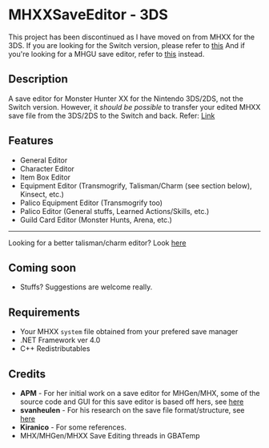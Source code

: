 # MHXXSaveEditor - 3DS

This project has been discontinued as I have moved on from MHXX for the 3DS.
If you are looking for the Switch version, please refer to [this](https://github.com/Dawnshifter/MHXXSwitchSaveEditor)
And if you're looking for a MHGU save editor, refer to [this](https://gbatemp.net/threads/mhgu-save-editor.515460/) instead. 

## Description

A save editor for Monster Hunter XX for the Nintendo 3DS/2DS, not the Switch version.
However, it *should be possible* to transfer your edited MHXX save file from the 3DS/2DS to the Switch and back. Refer: [Link](https://www.reddit.com/r/MonsterHunter/comments/6vtal5/mhxx_how_to_transfer_your_3ds_save_to_switchwith/)

## Features

- General Editor
- Character Editor
- Item Box Editor
- Equipment Editor (Transmogrify, Talisman/Charm (see section below), Kinsect, etc.)
- Palico Equipment Editor (Transmogrify too)
- Palico Editor (General stuffs, Learned Actions/Skills, etc.)
- Guild Card Editor (Monster Hunts, Arena, etc.)

---

Looking for a better talisman/charm editor? Look [here](https://gbatemp.net/threads/release-mh-talisman-editor-for-mhxx-mhx-mhgen-mh4g-mh4u.411182)

## Coming soon

- Stuffs? Suggestions are welcome really.

## Requirements

- Your MHXX `system` file obtained from your prefered save manager
- .NET Framework ver 4.0
- C++ Redistributables

## Credits
- **APM** - For her initial work on a save editor for MHGen/MHX, some of the source code and GUI for this save editor is based off hers, see [here](https://github.com/ezapm/APMMHXSaveEditor)  
- **svanheulen** - For his research on the save file format/structure, see [here](https://github.com/svanheulen/mhff/wiki)
- **Kiranico** - For some references.
- MHX/MHGen/MHXX Save Editing threads in GBATemp
